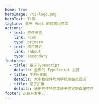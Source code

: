 ```yaml
---
home: true
heroImage: /ti-logo.png
heroText: Ti库
tagline: 基于 Vue3 的前端组件库
actions:
  - text: 控件参考
    link: /com
    type: primary
  - text: 项目简介
    link: /about
    type: secondary
features: 
  - title: 基于Typescript
    details: 全面的 TypeScript 支持
  - title: 手机+桌面
    details: 大多数控件均为手机桌面自适应
  - title: 便于扩展
    details: 通用控件特性库便于你定制自属控件
footer: 正在开发中...
---
```



